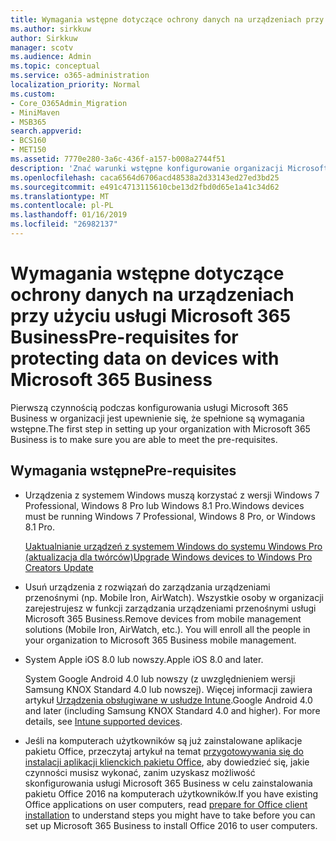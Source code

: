 ```yaml
---
title: Wymagania wstępne dotyczące ochrony danych na urządzeniach przy użyciu usługi Microsoft 365 Business
ms.author: sirkkuw
author: Sirkkuw
manager: scotv
ms.audience: Admin
ms.topic: conceptual
ms.service: o365-administration
localization_priority: Normal
ms.custom:
- Core_O365Admin_Migration
- MiniMaven
- MSB365
search.appverid:
- BCS160
- MET150
ms.assetid: 7770e280-3a6c-436f-a157-b008a2744f51
description: 'Znać warunki wstępne konfigurowanie organizacji Microsoft 365 Business. '
ms.openlocfilehash: caca6564d6706acd48538a2d33143ed27ed3bd25
ms.sourcegitcommit: e491c4713115610cbe13d2fbd0d65e1a41c34d62
ms.translationtype: MT
ms.contentlocale: pl-PL
ms.lasthandoff: 01/16/2019
ms.locfileid: "26982137"
---
```

# <a name="pre-requisites-for-protecting-data-on-devices-with-microsoft-365-business"></a><span data-ttu-id="aff83-103">Wymagania wstępne dotyczące ochrony danych na urządzeniach przy użyciu usługi Microsoft 365 Business</span><span class="sxs-lookup"><span data-stu-id="aff83-103">Pre-requisites for protecting data on devices with Microsoft 365 Business</span></span>

<span data-ttu-id="aff83-104">Pierwszą czynnością podczas konfigurowania usługi Microsoft 365 Business w organizacji jest upewnienie się, że spełnione są wymagania wstępne.</span><span class="sxs-lookup"><span data-stu-id="aff83-104">The first step in setting up your organization with Microsoft 365 Business is to make sure you are able to meet the pre-requisites.</span></span>
  
## <a name="pre-requisites"></a><span data-ttu-id="aff83-105">Wymagania wstępne</span><span class="sxs-lookup"><span data-stu-id="aff83-105">Pre-requisites</span></span>

- <span data-ttu-id="aff83-106">Urządzenia z systemem Windows muszą korzystać z wersji Windows 7 Professional, Windows 8 Pro lub Windows 8.1 Pro.</span><span class="sxs-lookup"><span data-stu-id="aff83-106">Windows devices must be running Windows 7 Professional, Windows 8 Pro, or Windows 8.1 Pro.</span></span>
    
    [<span data-ttu-id="aff83-107">Uaktualnianie urządzeń z systemem Windows do systemu Windows Pro (aktualizacja dla twórców)</span><span class="sxs-lookup"><span data-stu-id="aff83-107">Upgrade Windows devices to Windows Pro Creators Update</span></span>](upgrade-to-windows-pro-creators-update.md)
    
- <span data-ttu-id="aff83-p101">Usuń urządzenia z rozwiązań do zarządzania urządzeniami przenośnymi (np. Mobile Iron, AirWatch). Wszystkie osoby w organizacji zarejestrujesz w funkcji zarządzania urządzeniami przenośnymi usługi Microsoft 365 Business.</span><span class="sxs-lookup"><span data-stu-id="aff83-p101">Remove devices from mobile management solutions (Mobile Iron, AirWatch, etc.). You will enroll all the people in your organization to Microsoft 365 Business mobile management.</span></span>
    
- <span data-ttu-id="aff83-110">System Apple iOS 8.0 lub nowszy.</span><span class="sxs-lookup"><span data-stu-id="aff83-110">Apple iOS 8.0 and later.</span></span>
    
    <span data-ttu-id="aff83-p102">System Google Android 4.0 lub nowszy (z uwzględnieniem wersji Samsung KNOX Standard 4.0 lub nowszej). Więcej informacji zawiera artykuł [Urządzenia obsługiwane w usłudze Intune](https://go.microsoft.com/fwlink/p/?linkid=852307).</span><span class="sxs-lookup"><span data-stu-id="aff83-p102">Google Android 4.0 and later (including Samsung KNOX Standard 4.0 and higher). For more details, see [Intune supported devices](https://go.microsoft.com/fwlink/p/?linkid=852307).</span></span>
    
- <span data-ttu-id="aff83-113">Jeśli na komputerach użytkowników są już zainstalowane aplikacje pakietu Office, przeczytaj artykuł na temat [przygotowywania się do instalacji aplikacji klienckich pakietu Office](prepare-for-office-client-deployment.md), aby dowiedzieć się, jakie czynności musisz wykonać, zanim uzyskasz możliwość skonfigurowania usługi Microsoft 365 Business w celu zainstalowania pakietu Office 2016 na komputerach użytkowników.</span><span class="sxs-lookup"><span data-stu-id="aff83-113">If you have existing Office applications on user computers, read [prepare for Office client installation](prepare-for-office-client-deployment.md) to understand steps you might have to take before you can set up Microsoft 365 Business to install Office 2016 to user computers.</span></span> 
    


